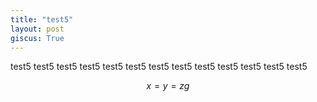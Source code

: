 ```yaml
---
title: "test5"
layout: post
giscus: True
---
```




test5 test5 test5 test5 test5 test5 test5 test5 test5 test5 test5 test5 test5

$$x=y=zg$$






